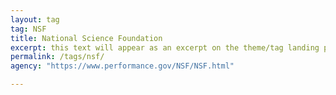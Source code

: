 ```yaml
---
layout: tag
tag: NSF
title: National Science Foundation
excerpt: this text will appear as an excerpt on the theme/tag landing page
permalink: /tags/nsf/
agency: "https://www.performance.gov/NSF/NSF.html"

---
```

